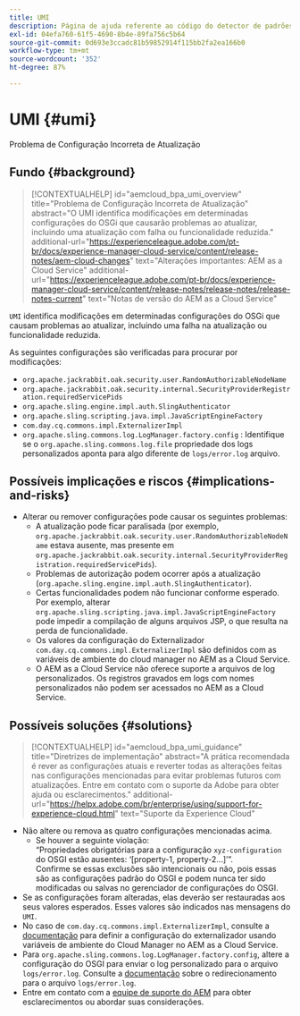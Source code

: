 ```yaml
---
title: UMI
description: Página de ajuda referente ao código do detector de padrões.
exl-id: 04efa760-61f5-4690-8b4e-89fa756c5b64
source-git-commit: 0d693e3ccadc81b59852914f115bb2fa2ea166b0
workflow-type: tm+mt
source-wordcount: '352'
ht-degree: 87%

---
```


# UMI {#umi}

Problema de Configuração Incorreta de Atualização

## Fundo {#background}

>[!CONTEXTUALHELP]
>id="aemcloud_bpa_umi_overview"
>title="Problema de Configuração Incorreta de Atualização"
>abstract="O UMI identifica modificações em determinadas configurações do OSGi que causarão problemas ao atualizar, incluindo uma atualização com falha ou funcionalidade reduzida."
>additional-url="https://experienceleague.adobe.com/pt-br/docs/experience-manager-cloud-service/content/release-notes/aem-cloud-changes" text="Alterações importantes: AEM as a Cloud Service"
>additional-url="https://experienceleague.adobe.com/pt-br/docs/experience-manager-cloud-service/content/release-notes/release-notes/release-notes-current" text="Notas de versão do AEM as a Cloud Service"

`UMI` identifica modificações em determinadas configurações do OSGi que causam problemas ao atualizar, incluindo uma falha na atualização ou funcionalidade reduzida.

As seguintes configurações são verificadas para procurar por modificações:

* `org.apache.jackrabbit.oak.security.user.RandomAuthorizableNodeName`
* `org.apache.jackrabbit.oak.security.internal.SecurityProviderRegistration.requiredServicePids`
* `org.apache.sling.engine.impl.auth.SlingAuthenticator`
* `org.apache.sling.scripting.java.impl.JavaScriptEngineFactory`
* `com.day.cq.commons.impl.ExternalizerImpl`
* `org.apache.sling.commons.log.LogManager.factory.config` : Identifique se o `org.apache.sling.commons.log.file` propriedade dos logs personalizados aponta para algo diferente de `logs/error.log` arquivo.

## Possíveis implicações e riscos {#implications-and-risks}

* Alterar ou remover configurações pode causar os seguintes problemas:
   * A atualização pode ficar paralisada (por exemplo, `org.apache.jackrabbit.oak.security.user.RandomAuthorizableNodeName` estava ausente, mas presente em `org.apache.jackrabbit.oak.security.internal.SecurityProviderRegistration.requiredServicePids`).
   * Problemas de autorização podem ocorrer após a atualização (`org.apache.sling.engine.impl.auth.SlingAuthenticator`).
   * Certas funcionalidades podem não funcionar conforme esperado. Por exemplo, alterar `org.apache.sling.scripting.java.impl.JavaScriptEngineFactory` pode impedir a compilação de alguns arquivos JSP, o que resulta na perda de funcionalidade.
   * Os valores da configuração do Externalizador `com.day.cq.commons.impl.ExternalizerImpl` são definidos com as variáveis de ambiente do cloud manager no AEM as a Cloud Service.
   * O AEM as a Cloud Service não oferece suporte a arquivos de log personalizados. Os registros gravados em logs com nomes personalizados não podem ser acessados no AEM as a Cloud Service.

## Possíveis soluções {#solutions}

>[!CONTEXTUALHELP]
>id="aemcloud_bpa_umi_guidance"
>title="Diretrizes de implementação"
>abstract="A prática recomendada é rever as configurações atuais e reverter todas as alterações feitas nas configurações mencionadas para evitar problemas futuros com atualizações. Entre em contato com o suporte da Adobe para obter ajuda ou esclarecimentos."
>additional-url="https://helpx.adobe.com/br/enterprise/using/support-for-experience-cloud.html" text="Suporte da Experience Cloud"

* Não altere ou remova as quatro configurações mencionadas acima.
   * Se houver a seguinte violação:\
     “Propriedades obrigatórias para a configuração `xyz-configuration` do OSGI estão ausentes: ‘[property-1, property-2...]’”.\
     Confirme se essas exclusões são intencionais ou não, pois essas são as configurações padrão do OSGI e podem nunca ter sido modificadas ou salvas no gerenciador de configurações do OSGI.
* Se as configurações foram alteradas, elas deverão ser restauradas aos seus valores esperados. Esses valores são indicados nas mensagens do `UMI`.
* No caso de `com.day.cq.commons.impl.ExternalizerImpl`, consulte a [documentação](https://experienceleague.adobe.com/pt-br/docs/experience-manager-cloud-service/content/implementing/developer-tools/externalizer) para definir a configuração do externalizador usando variáveis de ambiente do Cloud Manager no AEM as a Cloud Service.
* Para `org.apache.sling.commons.log.LogManager.factory.config`, altere a configuração do OSGI para enviar o log personalizado para o arquivo `logs/error.log`. Consulte a [documentação](https://experienceleague.adobe.com/pt-br/docs/experience-manager-learn/cloud-service/debugging/debugging-aem-as-a-cloud-service/logs) sobre o redirecionamento para o arquivo `logs/error.log`.
* Entre em contato com a [equipe de suporte do AEM](https://helpx.adobe.com/br/enterprise/using/support-for-experience-cloud.html) para obter esclarecimentos ou abordar suas considerações.
